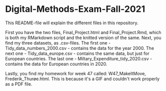 # Digital-Methods-Exam-Fall-2021

This README-file will explain the different files in this repository. 

First you have the two files, Final_Project.html and Final_Project.Rmd, which is both my RMarkdown script and the knitted version of the same.
Next, you find my three datasets, as .csv-files. The first one - Tidy_data_numbers_2000.csv - contains the data for the year 2000.
The next one - Tidy_data_europe.csv - contains the same data, but just for European countries. 
The last one - Miltary_Expenditure_tidy_2020.csv - contains the data for European countries in 2020. 

Lastly, you find my homework for week 47 called: W47_MakeItMove, Frederik_Thurøe.html. This is because it's a GIF and couldn't work properly as a PDF file. 
